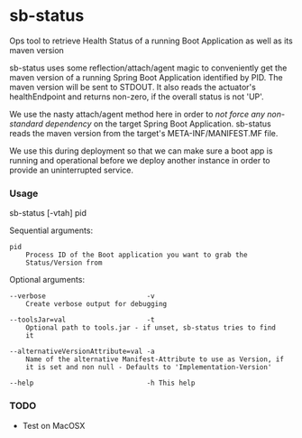 # sb-status
Ops tool to retrieve Health Status of a running Boot Application as well as its maven version

sb-status uses some reflection/attach/agent magic to conveniently get the maven version of a running Spring Boot Application identified by PID. The maven version will be sent to STDOUT. It also reads the actuator's healthEndpoint and returns non-zero, if the overall status is not 'UP'.

We use the nasty attach/agent method here in order to *not force any non-standard dependency* on the target Spring Boot Application. 
sb-status reads the maven version from the target's META-INF/MANIFEST.MF file.

We use this during deployment so that we can make sure a boot app is running and operational before we deploy another instance in order to provide an uninterrupted service.

### Usage

sb-status [-vtah] pid 

  Sequential arguments:

    pid   
        Process ID of the Boot application you want to grab the
        Status/Version from


  Optional arguments:

    --verbose                         -v 
        Create verbose output for debugging

    --toolsJar=val                    -t 
        Optional path to tools.jar - if unset, sb-status tries to find
        it

    --alternativeVersionAttribute=val -a 
        Name of the alternative Manifest-Attribute to use as Version, if
        it is set and non null - Defaults to 'Implementation-Version'

    --help                            -h This help

### TODO 

* Test on MacOSX

